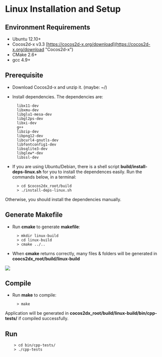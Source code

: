 # Linux Installation and Setup

## Environment Requirements
* Ubuntu 12.10+
* Cocos2d-x v3.3 [https://cocos2d-x.org/download](https://cocos2d-x.org/download "Cocos2d-x")
* CMake 2.6+
* gcc 4.9+

## Prerequisite
* Download Cocos2d-x and unzip it. (maybe: ~/)

* Install dependencies. The dependencies are:

		libx11-dev
		libxmu-dev
		libglu1-mesa-dev
		libgl2ps-dev
		libxi-dev
		g++
		libzip-dev
		libpng12-dev
		libcurl4-gnutls-dev
		libfontconfig1-dev
		libsqlite3-dev
		libglew*-dev
		libssl-dev

* If you are using Ubuntu/Debian, there is a shell script __build/install-deps-linux.sh__
for you to install the dependences easily. Run the commands below, in a terminal:  

    	> cd $cocos2dx_root/build
    	> ./install-deps-linux.sh

Otherwise, you should install the dependencies manually.

## Generate Makefile

* Run __cmake__ to generate __makefile__:

    	> mkdir linux-build
    	> cd linux-build
    	> cmake ../..

* When __cmake__ returns correctly, many files & folders will be generated in  
__coocs2dx_root/build/linux-build__

![](F-img/1.png "")

## Compile

* Run __make__ to compile:

    	> make

Application will be generated in __cocos2dx_root/build/linux-build/bin/cpp-tests/__
if compiled successfully.

## Run

		> cd bin/cpp-tests/
		> ./cpp-tests

